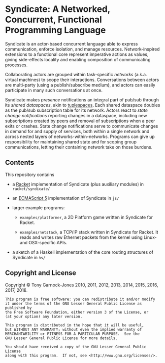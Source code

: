 # Syndicate: A Networked, Concurrent, Functional Programming Language

Syndicate is an actor-based concurrent language able to express
communication, enforce isolation, and manage resources.
Network-inspired extensions to a functional core represent imperative
actions as values, giving side-effects locality and enabling
composition of communicating processes.

Collaborating actors are grouped within task-specific *networks* (a.k.a.
virtual machines) to scope their interactions. Conversations between
actors are multi-party (using a publish/subscribe medium), and actors
can easily participate in many such conversations at once.

Syndicate makes *presence* notifications an integral part of pub/sub
through its *shared dataspaces*, akin to
[tuplespaces](https://en.wikipedia.org/wiki/Tuple_space). Each shared
dataspace doubles as the pub/sub subscription table for its network.
Actors react to *state change notifications* reporting changes in a
dataspace, including new subscriptions created by peers and removal of
subscriptions when a peer exits or crashes. State change notifications
serve to communicate changes in demand for and supply of services,
both within a single network and across nested layers of
networks-within-networks. Programs can give up responsibility for
maintaining shared state and for scoping group communications, letting
their containing network take on those burdens.

## Contents

This repository contains

 - a [Racket](http://racket-lang.org/) implementation of Syndicate
   (plus auxiliary modules) in `racket/syndicate/`

 - an
   [ECMAScript 5](http://www.ecma-international.org/publications/standards/Ecma-262.htm)
   implementation of Syndicate in `js/`

 - larger example programs:

    - `examples/platformer`, a 2D Platform game written in Syndicate
      for Racket.

    - `examples/netstack`, a TCP/IP stack written in Syndicate for
      Racket. It reads and writes raw Ethernet packets from the kernel
      using Linux- and OSX-specific APIs.

 - a sketch of a Haskell implementation of the core routing structures
   of Syndicate in `hs/`

## Copyright and License

Copyright &copy; Tony Garnock-Jones 2010, 2011, 2012, 2013, 2014, 2015, 2016, 2017, 2018.

    This program is free software: you can redistribute it and/or modify
    it under the terms of the GNU Lesser General Public License as published by
    the Free Software Foundation, either version 3 of the License, or
    (at your option) any later version.

    This program is distributed in the hope that it will be useful,
    but WITHOUT ANY WARRANTY; without even the implied warranty of
    MERCHANTABILITY or FITNESS FOR A PARTICULAR PURPOSE.  See the
    GNU Lesser General Public License for more details.

    You should have received a copy of the GNU Lesser General Public License
    along with this program.  If not, see <http://www.gnu.org/licenses/>.

